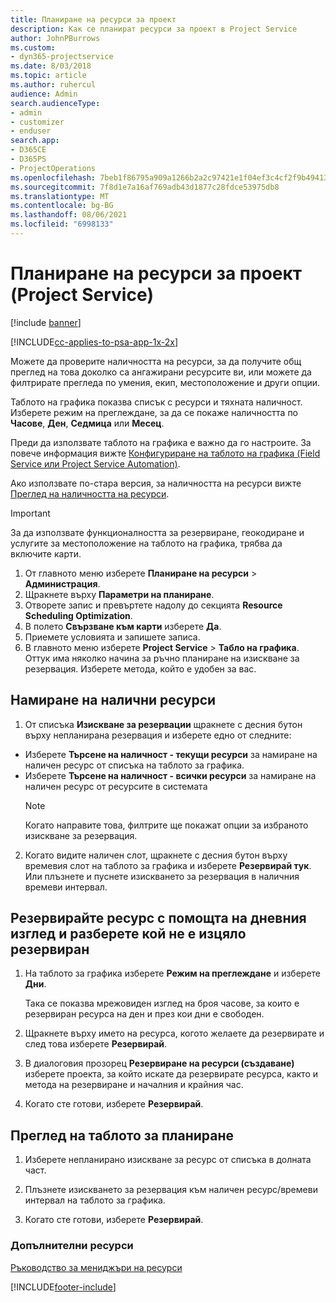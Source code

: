 ```yaml
---
title: Планиране на ресурси за проект
description: Как се планират ресурси за проект в Project Service
author: JohnPBurrows
ms.custom:
- dyn365-projectservice
ms.date: 8/03/2018
ms.topic: article
ms.author: ruhercul
audience: Admin
search.audienceType:
- admin
- customizer
- enduser
search.app:
- D365CE
- D365PS
- ProjectOperations
ms.openlocfilehash: 7beb1f86795a909a1266b2a2c97421e1f04ef3c4cf2f9b49413cd1382b0f2011
ms.sourcegitcommit: 7f8d1e7a16af769adb43d1877c28fdce53975db8
ms.translationtype: MT
ms.contentlocale: bg-BG
ms.lasthandoff: 08/06/2021
ms.locfileid: "6998133"
---
```

# <a name="schedule-resources-for-a-project-project-service"></a>Планиране на ресурси за проект (Project Service)

[!include [banner](../includes/psa-now-project-operations.md)]

[!INCLUDE[cc-applies-to-psa-app-1x-2x](../includes/cc-applies-to-psa-app-1x-2x.md)]

Можете да проверите наличността на ресурси, за да получите общ преглед на това доколко са ангажирани ресурсите ви, или можете да филтрирате прегледа по умения, екип, местоположение и други опции.  
  
Таблото на графика показва списък с ресурси и тяхната наличност. Изберете режим на преглеждане, за да се покаже наличността по **Часове**, **Ден**, **Седмица** или **Месец**.  
  
Преди да използвате таблото на графика е важно да го настроите. За повече информация вижте [Конфигуриране на таблото на графика (Field Service или Project Service Automation)](/dynamics365/field-service/configure-schedule-board).
  
Ако използвате по-стара версия, за наличността на ресурси вижте [Преглед на наличността на ресурси](../psa/view-resource-availability.md).  

> [!IMPORTANT]
>  За да използвате функционалността за резервиране, геокодиране и услугите за местоположение на таблото на графика, трябва да включите карти.  
> 
> 1. От главното меню изберете **Планиране на ресурси** > **Администрация**.  
> 2. Щракнете върху **Параметри на планиране**.  
> 3. Отворете запис и превъртете надолу до секцията **Resource Scheduling Optimization**.  
> 4. В полето **Свързване към карти** изберете **Да**.  
> 5. Приемете условията и запишете записа.  
> 6. В главното меню изберете **Project Service** > **Табло на графика**. Оттук има няколко начина за ръчно планиране на изискване за резервация. Изберете метода, който е удобен за вас.
  
## <a name="find-available-resources"></a>Намиране на налични ресурси

1.  От списъка **Изискване за резервации** щракнете с десния бутон върху непланирана резервация и изберете едно от следните:  
  
- Изберете **Търсене на наличност - текущи ресурси** за намиране на наличен ресурс от списъка на таблото за графика.  
- Изберете **Търсене на наличност - всички ресурси** за намиране на наличен ресурс от ресурсите в системата  
   > [!NOTE]
   >  Когато направите това, филтрите ще покажат опции за избраното изискване за резервация.  
  
2. Когато видите наличен слот, щракнете с десния бутон върху времевия слот на таблото за графика и изберете **Резервирай тук**. Или плъзнете и пуснете изискването за резервация в наличния времеви интервал.  
  

## <a name="book-a-resource-using-the-daily-view-and-find-whos-under-booked"></a>Резервирайте ресурс с помощта на дневния изглед и разберете кой не е изцяло резервиран
  
1.  На таблото за графика изберете **Режим на преглеждане** и изберете **Дни**.  
  
    Така се показва мрежовиден изглед на броя часове, за които е резервиран ресурса на ден и през кои дни е свободен.  
  
2.  Щракнете върху името на ресурса, когото желаете да резервирате и след това изберете **Резервирай**.  
  
3.  В диалоговия прозорец **Резервиране на ресурси (създаване)** изберете проекта, за който искате да резервирате ресурса, както и метода на резервиране и началния и крайния час.  
  
4.  Когато сте готови, изберете **Резервирай**.  
  
## <a name="view-to-the-schedule-board"></a>Преглед на таблото за планиране
  
1.  Изберете непланирано изискване за ресурс от списъка в долната част.  
  
2.  Плъзнете изискването за резервация към наличен ресурс/времеви интервал на таблото за графика.  
  
3.  Когато сте готови, изберете **Резервирай**.  
  
### <a name="additional-resources"></a>Допълнителни ресурси  
 [Ръководство за мениджъри на ресурси](../psa/resource-manager-guide.md)


[!INCLUDE[footer-include](../includes/footer-banner.md)]